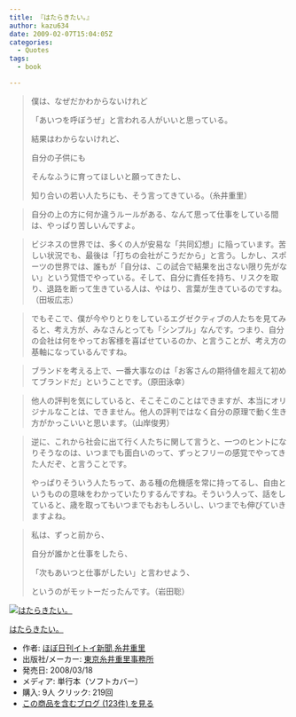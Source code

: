 ```yaml
---
title: 『はたらきたい。』
author: kazu634
date: 2009-02-07T15:04:05Z
categories:
  - Quotes
tags:
  - book

---
```

<div class="section">
<blockquote>
<p>
      僕は、なぜだかわからないけれど
</p>
    
<p>
      「あいつを呼ぼうぜ」と言われる人がいいと思っている。
</p>
    
<p>
      結果はわからないけれど、
</p>
    
<p>
      自分の子供にも
</p>
    
<p>
      そんなふうに育ってほしいと願ってきたし、
</p>
    
<p>
      知り合いの若い人たちにも、そう言ってきている。（糸井重里）
</p>
</blockquote>
  
<blockquote>
<p>
      自分の上の方に何か違うルールがある、なんて思って仕事をしている間は、やっぱり苦しいんですよ。
</p>
</blockquote>
  
<blockquote>
<p>
      ビジネスの世界では、多くの人が安易な「共同幻想」に陥っています。苦しい状況でも、最後は「打ちの会社がこうだから」と言う。しかし、スポーツの世界では、誰もが「自分は、この試合で結果を出さない限り先がない」という覚悟でやっている。そして、自分に責任を持ち、リスクを取り、退路を断って生きている人は、やはり、言葉が生きているのですね。（田坂広志）
</p>
</blockquote>
  
<blockquote>
<p>
      でもそこで、僕が今やりとりをしているエグゼクティブの人たちを見てみると、考え方が、みなさんとっても「シンプル」なんです。つまり、自分の会社は何をやってお客様を喜ばせているのか、と言うことが、考え方の基軸になっているんですね。
</p>
</blockquote>
  
<blockquote>
<p>
      ブランドを考える上で、一番大事なのは「お客さんの期待値を超えて初めてブランドだ」ということです。（原田泳幸）
</p>
</blockquote>
  
<blockquote>
<p>
      他人の評判を気にしていると、そこそこのことはできますが、本当にオリジナルなことは、できません。他人の評判ではなく自分の原理で動く生き方がかっこいいと思います。（山岸俊男）
</p>
</blockquote>
  
<blockquote>
<p>
      逆に、これから社会に出て行く人たちに関して言うと、一つのヒントになりそうなのは、いつまでも面白いのって、ずっとフリーの感覚でやってきた人だぞ、と言うことです。
</p>
    
<p>
      やっぱりそういう人たちって、ある種の危機感を常に持ってるし、自由というものの意味をわかっていたりするんですね。そういう人って、話をしていると、歳を取ってもいつまでもおもしろいし、いつまでも伸びていきますよね。
</p>
</blockquote>
  
<blockquote>
<p>
      私は、ずっと前から、
</p>
    
<p>
      自分が誰かと仕事をしたら、
</p>
    
<p>
      「次もあいつと仕事がしたい」と言わせよう、
</p>
    
<p>
      というのがモットーだったんです。（岩田聡）
</p>
</blockquote>
  
<div class="hatena-asin-detail">
<a href="http://www.amazon.co.jp/dp/4902516179/?tag=hatena_st1-22&ascsubtag=d-7ibv" onclick="__gaTracker('send', 'event', 'outbound-article', 'http://www.amazon.co.jp/dp/4902516179/?tag=hatena_st1-22&ascsubtag=d-7ibv', '');"><img src="https://images-na.ssl-images-amazon.com/images/I/51k97nJ4XTL._SL160_.jpg" class="hatena-asin-detail-image" alt="はたらきたい。" title="はたらきたい。" /></a></p> 
    
<div class="hatena-asin-detail-info">
<p class="hatena-asin-detail-title">
<a href="http://www.amazon.co.jp/dp/4902516179/?tag=hatena_st1-22&ascsubtag=d-7ibv" onclick="__gaTracker('send', 'event', 'outbound-article', 'http://www.amazon.co.jp/dp/4902516179/?tag=hatena_st1-22&ascsubtag=d-7ibv', 'はたらきたい。');">はたらきたい。</a>
</p>
      
<ul>
<li>
<span class="hatena-asin-detail-label">作者:</span> <a href="http://d.hatena.ne.jp/keyword/%A4%DB%A4%DC%C6%FC%B4%A9%A5%A4%A5%C8%A5%A4%BF%B7%CA%B9" onclick="__gaTracker('send', 'event', 'outbound-article', 'http://d.hatena.ne.jp/keyword/%A4%DB%A4%DC%C6%FC%B4%A9%A5%A4%A5%C8%A5%A4%BF%B7%CA%B9', 'ほぼ日刊イトイ新聞');" class="keyword">ほぼ日刊イトイ新聞</a>,<a href="http://d.hatena.ne.jp/keyword/%BB%E5%B0%E6%BD%C5%CE%A4" onclick="__gaTracker('send', 'event', 'outbound-article', 'http://d.hatena.ne.jp/keyword/%BB%E5%B0%E6%BD%C5%CE%A4', '糸井重里');" class="keyword">糸井重里</a>
</li>
<li>
<span class="hatena-asin-detail-label">出版社/メーカー:</span> <a href="http://d.hatena.ne.jp/keyword/%C5%EC%B5%FE%BB%E5%B0%E6%BD%C5%CE%A4%BB%F6%CC%B3%BD%EA" onclick="__gaTracker('send', 'event', 'outbound-article', 'http://d.hatena.ne.jp/keyword/%C5%EC%B5%FE%BB%E5%B0%E6%BD%C5%CE%A4%BB%F6%CC%B3%BD%EA', '東京糸井重里事務所');" class="keyword">東京糸井重里事務所</a>
</li>
<li>
<span class="hatena-asin-detail-label">発売日:</span> 2008/03/18
</li>
<li>
<span class="hatena-asin-detail-label">メディア:</span> 単行本（ソフトカバー）
</li>
<li>
<span class="hatena-asin-detail-label">購入</span>: 9人 <span class="hatena-asin-detail-label">クリック</span>: 219回
</li>
<li>
<a href="http://d.hatena.ne.jp/asin/4902516179" onclick="__gaTracker('send', 'event', 'outbound-article', 'http://d.hatena.ne.jp/asin/4902516179', 'この商品を含むブログ (123件) を見る');" target="_blank">この商品を含むブログ (123件) を見る</a>
</li>
</ul>
</div>
    
<div class="hatena-asin-detail-foot">
</div>
</div>
</div>
